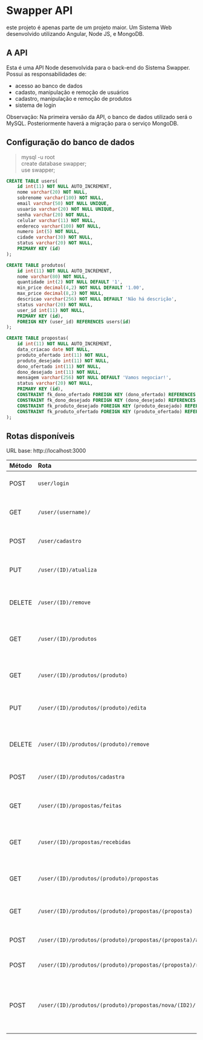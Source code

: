 # Swapper API
este projeto é apenas parte de um projeto maior. Um Sistema Web desenvolvido utilizando Angular, Node JS, e MongoDB.

## A API  
Esta é uma API Node desenvolvida para o back-end do Sistema Swapper. Possui as responsabilidades de:
* acesso ao banco de dados  
* cadasto, manipulação e remoção de usuários  
* cadastro, manipulação e remoção de produtos  
* sistema de login  

Observação: Na primeira versão da API, o banco de dados utilizado será o MySQL. Posteriormente haverá a migração para o serviço MongoDB.

## Configuração do banco de dados  
> mysql -u root   
> create database swapper;  
> use swapper;  

``` sql
CREATE TABLE users(
    id int(11) NOT NULL AUTO_INCREMENT, 
    nome varchar(20) NOT NULL, 
    sobrenome varchar(100) NOT NULL, 
    email varchar(50) NOT NULL UNIQUE, 
    usuario varchar(20) NOT NULL UNIQUE, 
    senha varchar(20) NOT NULL, 
    celular varchar(11) NOT NULL,
    endereco varchar(100) NOT NULL,
    numero int(5) NOT NULL,
    cidade varchar(30) NOT NULL, 
    status varchar(20) NOT NULL, 
    PRIMARY KEY (id)
);   

CREATE TABLE produtos( 
    id int(11) NOT NULL AUTO_INCREMENT, 
    nome varchar(80) NOT NULL, 
    quantidade int(2) NOT NULL DEFAULT '1', 
    min_price decimal(4,2) NOT NULL DEFAULT '1.00', 
    max_price decimal(8,2) NOT NULL, 
    descricao varchar(256) NOT NULL DEFAULT 'Não há descrição', 
    status varchar(20) NOT NULL, 
    user_id int(11) NOT NULL, 
    PRIMARY KEY (id), 
    FOREIGN KEY (user_id) REFERENCES users(id)
);   

CREATE TABLE propostas( 
    id int(11) NOT NULL AUTO_INCREMENT, 
    data_criacao date NOT NULL, 
    produto_ofertado int(11) NOT NULL, 
    produto_desejado int(11) NOT NULL, 
    dono_ofertado int(11) NOT NULL, 
    dono_desejado int(11) NOT NULL, 
    mensagem varchar(256) NOT NULL DEFAULT 'Vamos negociar!', 
    status varchar(20) NOT NULL, 
    PRIMARY KEY (id), 
    CONSTRAINT fk_dono_ofertado FOREIGN KEY (dono_ofertado) REFERENCES users(id), 
    CONSTRAINT fk_dono_desejado FOREIGN KEY (dono_desejado) REFERENCES users(id), 
    CONSTRAINT fk_produto_desejado FOREIGN KEY (produto_desejado) REFERENCES produtos(id), 
    CONSTRAINT fk_produto_ofertado FOREIGN KEY (produto_ofertado) REFERENCES produtos(id)
);  
```

## Rotas disponíveis  
URL base: http://localhost:3000

| Método    | Rota                                                          | Implementação      | Integração | Descrição                                                |
|:----------|:--------------------------------------------------------------|:------------------:|:----------:|:---------------------------------------------------------|
| POST      | `user/login`                                                  |:heavy_check_mark:  |:x:         | Efetuar login na aplicação                               |
| GET       | `/user/(username)/`                                           |:heavy_check_mark:  |:x:         | Listar dados de um usuário                               |
| POST      | `/user/cadastro`                                              |:heavy_check_mark:  |:x:         | Cadastrar um novo usuário                                |
| PUT       | `/user/(ID)/atualiza`                                         |:heavy_check_mark:  |:x:         | Atualizar dados de um usuário                            |
| DELETE    | `/user/(ID)/remove`                                           |:heavy_check_mark:  |:x:         | Remover um usuário da aplicação                          |
| GET       | `/user/(ID)/produtos`                                         |:heavy_check_mark:  |:x:         | Retornar os produtos de um usuário                       |
| GET       | `/user/(ID)/produtos/(produto)`                               |:heavy_check_mark:  |:x:         | Retornar os dados de um produto                          |
| PUT       | `/user/(ID)/produtos/(produto)/edita`                         |:heavy_check_mark:  |:x:         | Editar os dados de um produto                            |
| DELETE    | `/user/(ID)/produtos/(produto)/remove`                        |:heavy_check_mark:  |:x:         | Remover um produto da aplicação                          |
| POST      | `/user/(ID)/produtos/cadastra`                                |:heavy_check_mark:  |:x:         | Cadastrar um novo produto                                |
| GET       | `/user/(ID)/propostas/feitas`                                 |:heavy_check_mark:  |:x:         | Listar propostas feitas pelo usuário                     |
| GET       | `/user/(ID)/propostas/recebidas`                              |:heavy_check_mark:  |:x:         | Listar propostas recebidas pelo usuário                  |
| GET       | `/user/(ID)/produtos/(produto)/propostas`                     |:heavy_check_mark:  |:x:         | Retornar os dados de uma proposta                        |
| GET       | `/user/(ID)/produtos/(produto)/propostas/(proposta)`          |:heavy_check_mark:  |:x:         | Retornar os dados de uma proposta                        |
| POST      | `/user/(ID)/produtos/(produto)/propostas/(proposta)/aceitar`  |:heavy_check_mark:  |:x:         | Aceitar uma proposta                                     |
| POST      | `/user/(ID)/produtos/(produto)/propostas/(proposta)/recusar`  |:heavy_check_mark:  |:x:         | Recusar uma proposta                                     |
| POST      | `/user/(ID)/produtos/(produto)/propostas/nova/(ID2)/(oferta)` |:heavy_check_mark:  |:x:         | 'ID2' oferece 'oferta' para 'ID' em troca de 'produto'   |    



